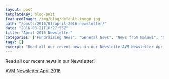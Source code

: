 ```yaml
---
layout: post
templateKey: blog-post
featuredImage: /img/blog/default-image.jpg
path: "/posts/2016/03/april-2016-newsletter/"
date: "2016-03-21T16:27:55Z"
title: "April 2016 Newsletter"
categories: ["Fundraising News", "General News", "News from Malawi", "News from the UK", "Newsletters", "Projects", "Reports"]
tags: []
excerpt: "Read all our recent news in our NewsletterAVM Newsletter April 2016"
---
```


Read all our recent news in our Newsletter!

[AVM Newsletter April 2016](https://www.africanvision.org.uk/africa-vision-news/wp-content/uploads/2016/03/AVM-Newsletter-April-2016.pdf)
